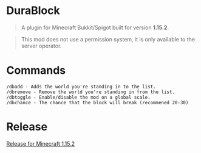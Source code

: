 # DuraBlock
> A plugin for Minecraft Bukkit/Spigot built for version **1.15.2**.

> This mod does not use a permission system, it is only available to the server operator.

# Commands
```
/dbadd - Adds the world you're standing in to the list.
/dbremove - Remove the world you're standing in from the list.
/dbtoggle - Enable/disable the mod on a global scale.
/dbchance - The chance that the block will break (recommened 20-30)
```

# Release
[Release for Minecraft 1.15.2](https://www.sith.me/minecraft/release_durablock.jar)
